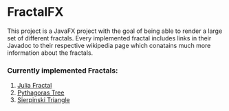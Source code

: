 # FractalFX
This project is a JavaFX project with the goal of being able to render a large set of different fractals. Every implemented fractal includes links in their Javadoc to their respective wikipedia page which conatains much more information about the fractals.

### Currently implemented Fractals:
1. [Julia Fractal](https://github.com/brokenprogrammer/FractalFX/blob/master/src/me/oskarmendel/fractals/JuliaFractal.java)
2. [Pythagoras Tree](https://github.com/brokenprogrammer/FractalFX/blob/master/src/me/oskarmendel/fractals/PythagorasTree.java)
3. [Sierpinski Triangle](https://github.com/brokenprogrammer/FractalFX/blob/master/src/me/oskarmendel/fractals/SierpinskiTriangle.java)
